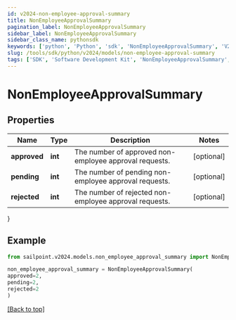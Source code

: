 ```yaml
---
id: v2024-non-employee-approval-summary
title: NonEmployeeApprovalSummary
pagination_label: NonEmployeeApprovalSummary
sidebar_label: NonEmployeeApprovalSummary
sidebar_class_name: pythonsdk
keywords: ['python', 'Python', 'sdk', 'NonEmployeeApprovalSummary', 'V2024NonEmployeeApprovalSummary'] 
slug: /tools/sdk/python/v2024/models/non-employee-approval-summary
tags: ['SDK', 'Software Development Kit', 'NonEmployeeApprovalSummary', 'V2024NonEmployeeApprovalSummary']
---
```


# NonEmployeeApprovalSummary


## Properties

Name | Type | Description | Notes
------------ | ------------- | ------------- | -------------
**approved** | **int** | The number of approved non-employee approval requests. | [optional] 
**pending** | **int** | The number of pending non-employee approval requests. | [optional] 
**rejected** | **int** | The number of rejected non-employee approval requests. | [optional] 
}

## Example

```python
from sailpoint.v2024.models.non_employee_approval_summary import NonEmployeeApprovalSummary

non_employee_approval_summary = NonEmployeeApprovalSummary(
approved=2,
pending=2,
rejected=2
)

```
[[Back to top]](#) 

